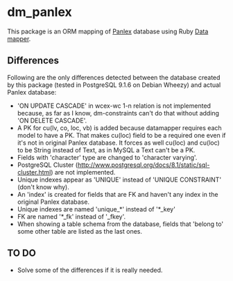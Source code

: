 # dm\_panlex 
This package is an ORM mapping of [Panlex](http://panlex.org) database using Ruby [Data mapper](http://datamapper.org).

## Differences

Following are the only differences detected between the database created by this package (tested in PostgreSQL 9.1.6 on Debian Wheezy) and actual Panlex database:

* 'ON UPDATE CASCADE' in wcex-wc 1-n relation is not implemented because, as far as I know, dm-constraints can't do that without adding 'ON DELETE CASCADE'.
* A PK for cu(lv, co, loc, vb) is added because datamapper requires each model to have a PK. That makes cu(loc) field to be a required one even if it's not in original Panlex database. It forces as well cu(loc) and cu(loc) to be String instead of Text, as in MySQL a Text can't be a PK.
* Fields with 'character' type are changed to 'character varying'.
* PostgreSQL Cluster (http://www.postgresql.org/docs/8.1/static/sql-cluster.html) are not implemented.
* Unique indexes appear as 'UNIQUE' instead of 'UNIQUE CONSTRAINT' (don't know why).
* An 'index' is created for fields that are FK and haven't any index in the original Panlex database.
* Unique indexes are named 'unique\_\*' instead of '\*\_key'
* FK are named '\*\_fk' instead of '\_fkey'.
* When showing a table schema from the database, fields that 'belong to' some other table are listed as the last ones.

## TO DO

* Solve some of the differences if it is really needed.
